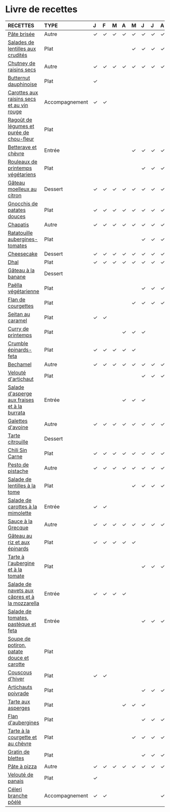 # Livre de recettes

| **RECETTES** | **TYPE** | J | F | M | A | M | J | J | A | S | O | N | D |
|:---|:---|:---|:---|:---|:---|:---|:---|:---|:---|:---|:---|:---|:---|
| [Pâte brisée](./recettes/pate_brisee.md) | Autre | ✓ | ✓ | ✓ | ✓ | ✓ | ✓ | ✓ | ✓ | ✓ | ✓ | ✓ | ✓ |
| [Salades de lentilles aux crudités](./recettes/salade_lentilles_crudités.md) | Plat |  |  |  |  | ✓ | ✓ | ✓ | ✓ | ✓ |  |  |  |
| [Chutney de raisins secs](./recettes/chutney_raisins_secs.md) | Autre | ✓ | ✓ | ✓ | ✓ | ✓ | ✓ | ✓ | ✓ | ✓ | ✓ | ✓ | ✓ |
| [Butternut dauphinoise](./recettes/butternut_dauphinoise.md) | Plat | ✓ |  |  |  |  |  |  |  |  | ✓ | ✓ | ✓ |
| [Carottes aux raisins secs et au vin rouge](./recettes/carottes_raisins_vin.md) | Accompagnement | ✓ | ✓ |  |  |  |  |  |  | ✓ | ✓ | ✓ | ✓ |
| [Ragoût de légumes et purée de chou-fleur](./recettes/ragout_legumes_puree_chou_fleur.md) | Plat |  |  |  |  |  |  |  |  |  | ✓ | ✓ | ✓ |
| [Betterave et chèvre](./recettes/betterave_et_chevre.md) | Entrée |  |  |  |  | ✓ | ✓ | ✓ | ✓ | ✓ | ✓ |  |  |
| [Rouleaux de printemps végétariens](./recettes/rouleaux_printemps_vegetariens.md) | Plat |  |  |  |  |  | ✓ | ✓ | ✓ | ✓ |  |  |  |
| [Gâteau moelleux au citron](./recettes/gateau_moelleux_citron.md) | Dessert | ✓ | ✓ | ✓ | ✓ | ✓ | ✓ | ✓ | ✓ | ✓ | ✓ | ✓ | ✓ |
| [Gnocchis de patates douces](./recettes/gnocchis_patates_douces.md) | Plat | ✓ | ✓ | ✓ | ✓ | ✓ | ✓ | ✓ | ✓ | ✓ | ✓ | ✓ | ✓ |
| [Chapatis](./recettes/chapatis.md) | Autre | ✓ | ✓ | ✓ | ✓ | ✓ | ✓ | ✓ | ✓ | ✓ | ✓ | ✓ | ✓ |
| [Ratatouille aubergines-tomates](./recettes/ratatouille_aubergines.md) | Plat |  |  |  |  |  | ✓ | ✓ | ✓ | ✓ |  |  |  |
| [Cheesecake](./recettes/cheesecake.md) | Dessert | ✓ | ✓ | ✓ | ✓ | ✓ | ✓ | ✓ | ✓ | ✓ | ✓ | ✓ | ✓ |
| [Dhal](./recettes/dhal.md) | Plat | ✓ | ✓ | ✓ | ✓ | ✓ | ✓ | ✓ | ✓ | ✓ | ✓ | ✓ | ✓ |
| [Gâteau à la banane](./recettes/gateau_banane.md) | Dessert |  |  |  |  |  |  |  |  |  |  | ✓ | ✓ |
| [Paëlla végétarienne](./recettes/paella_vegetarienne.md) | Plat |  |  |  |  |  | ✓ | ✓ | ✓ | ✓ |  |  |  |
| [Flan de courgettes](./recettes/flan_courgettes.md) | Plat |  |  |  |  | ✓ | ✓ | ✓ | ✓ | ✓ |  |  |  |
| [Seitan au caramel](./recettes/seitan_au_caramel.md) | Plat | ✓ | ✓ |  |  |  |  |  |  | ✓ | ✓ | ✓ | ✓ |
| [Curry de printemps](./recettes/curry_printemps.md) | Plat |  |  |  | ✓ | ✓ | ✓ |  |  |  |  |  |  |
| [Crumble épinards-feta](./recettes/crumble_epinards_feta.md) | Plat | ✓ | ✓ | ✓ | ✓ | ✓ |  |  |  |  | ✓ | ✓ | ✓ |
| [Bechamel](./recettes/bechamel.md) | Autre | ✓ | ✓ | ✓ | ✓ | ✓ | ✓ | ✓ | ✓ | ✓ | ✓ | ✓ | ✓ |
| [Velouté d'artichaut](./recettes/veloute_artichaut.md) | Plat |  |  |  |  |  | ✓ | ✓ | ✓ | ✓ |  |  |  |
| [Salade d'asperge aux fraises et à la burrata](./recettes/salade_asperges_fraises_burrata.md) | Entrée |  |  |  | ✓ | ✓ | ✓ |  |  |  |  |  |  |
| [Galettes d'avoine](./recettes/galettes_avoine.md) | Autre | ✓ | ✓ | ✓ | ✓ | ✓ | ✓ | ✓ | ✓ | ✓ | ✓ | ✓ | ✓ |
| [Tarte citrouille](./recettes/tarte_citrouille.md) | Dessert |  |  |  |  |  |  |  |  |  |  | ✓ | ✓ |
| [Chili Sin Carne](./recettes/chili_sin_carne.md) | Plat | ✓ | ✓ | ✓ | ✓ | ✓ | ✓ | ✓ | ✓ | ✓ | ✓ | ✓ | ✓ |
| [Pesto de pistache](./recettes/pesto_pistache.md) | Autre | ✓ | ✓ | ✓ | ✓ | ✓ | ✓ | ✓ | ✓ | ✓ | ✓ | ✓ | ✓ |
| [Salade de lentilles à la tome](./recettes/salade_lentilles_tome.md) | Plat |  |  |  |  | ✓ | ✓ | ✓ | ✓ | ✓ |  |  |  |
| [Salade de carottes à la mimolette](./recettes/salade_carotte_mimolette.md) | Entrée | ✓ | ✓ |  |  |  |  |  |  | ✓ | ✓ | ✓ | ✓ |
| [Sauce à la Grecque](./recettes/sauce_grecque.md) | Autre | ✓ | ✓ | ✓ | ✓ | ✓ | ✓ | ✓ | ✓ | ✓ | ✓ | ✓ | ✓ |
| [Gâteau au riz et aux épinards](./recettes/gateau_riz_epinards.md) | Plat | ✓ | ✓ | ✓ | ✓ | ✓ |  |  |  |  | ✓ | ✓ | ✓ |
| [Tarte à l'aubergine et à la tomate](./recettes/tarte_aubergine_tomate.md) | Plat |  |  |  |  |  | ✓ | ✓ | ✓ | ✓ |  |  |  |
| [Salade de navets aux câpres et à la mozzarella](./recettes/salade_navets_capres_mozzarella.md) | Entrée | ✓ | ✓ | ✓ | ✓ |  |  |  |  |  |  | ✓ | ✓ |
| [Salade de tomates, pastèque et feta](./recettes/salade_tomate_pasteque_feta.md) | Entrée |  |  |  |  |  | ✓ | ✓ | ✓ |  |  |  |  |
| [Soupe de potiron, patate douce et carotte](./recettes/soupe_potiron_patate_douce_carotte.md) | Plat |  |  |  |  |  |  |  |  |  |  | ✓ | ✓ |
| [Couscous d'hiver](./recettes/couscous_hiver.md) | Plat | ✓ | ✓ |  |  |  |  |  |  |  |  | ✓ | ✓ |
| [Artichauts poivrade](./recettes/artichauts_poivrade.md) | Plat |  |  |  |  |  | ✓ | ✓ | ✓ | ✓ |  |  |  |
| [Tarte aux asperges](./recettes/tarte_asperges.md) | Plat |  |  |  | ✓ | ✓ | ✓ |  |  |  |  |  |  |
| [Flan d'aubergines](./recettes/flan_aubergines.md) | Plat |  |  |  |  |  | ✓ | ✓ | ✓ | ✓ |  |  |  |
| [Tarte à la courgette et au chèvre](./recettes/tarte_courgette_chevre.md) | Plat |  |  |  |  | ✓ | ✓ | ✓ | ✓ | ✓ |  |  |  |
| [Gratin de blettes](./recettes/gratin_blettes.md) | Plat |  |  |  |  |  | ✓ | ✓ | ✓ | ✓ | ✓ | ✓ |  |
| [Pâte à pizza](./recettes/pate_pizza.md) | Autre | ✓ | ✓ | ✓ | ✓ | ✓ | ✓ | ✓ | ✓ | ✓ | ✓ | ✓ | ✓ |
| [Velouté de panais](./recettes/veloute_panais.md) | Plat | ✓ |  |  |  |  |  |  |  |  |  | ✓ | ✓ |
| [Céleri branche pôélé](./recettes/celeri_branche_poele.md) | Accompagnement | ✓ | ✓ |  |  |  |  |  | ✓ | ✓ | ✓ | ✓ | ✓ |
